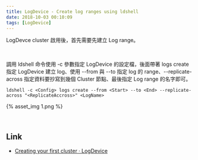```yaml
---
title: LogDevice - Create log ranges using ldshell
date: 2018-10-03 00:10:09
tags: [LogDevice]
---
```


LogDevce cluster 啟用後，首先需要先建立 Log range。  

<!-- More -->

<br/>


調用 ldshell 命令使用 -c 參數指定 LogDevice 的設定檔，後面帶著 logs create 指定 LogDevice 建立 log、使用 --from 與 --to 指定 log 的 range、--replicate-across 指定資料要抄寫到幾個 Cluster 節點、最後指定 Log range 的名字即可。  

    ldshell -c <Config> logs create --from <Start> --to <End> --replicate-across "<ReplicateAccross>" <LogName>

{% asset_img 1.png %}
 
<br/>


Link
----
* [Creating your first cluster · LogDevice](https://logdevice.io/docs/FirstCluster.html)

